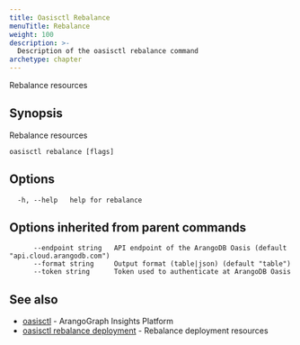 ```yaml
---
title: Oasisctl Rebalance
menuTitle: Rebalance
weight: 100
description: >-
  Description of the oasisctl rebalance command
archetype: chapter
---
```

Rebalance resources

## Synopsis

Rebalance resources

```
oasisctl rebalance [flags]
```

## Options

```
  -h, --help   help for rebalance
```

## Options inherited from parent commands

```
      --endpoint string   API endpoint of the ArangoDB Oasis (default "api.cloud.arangodb.com")
      --format string     Output format (table|json) (default "table")
      --token string      Token used to authenticate at ArangoDB Oasis
```

## See also

* [oasisctl](../options.md)	 - ArangoGraph Insights Platform
* [oasisctl rebalance deployment](rebalance-deployment.md)	 - Rebalance deployment resources

